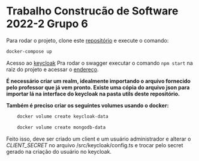 # Trabalho Construcão de Software 2022-2 Grupo 6

Para rodar o projeto, clone este [repositório](git@github.com:pucrs-poli/constr-sw-2022-2-g6.git) e execute o comando:

```bash
docker-compose up
```

Acesso ao [keycloak](http://localhost:8080)
Pra rodar o swagger executar o comando ```npm start``` na raiz do projeto e acessar o [endereço](http://localhost:3000/api-docs).


**É necessário criar um realm, idealmente importando o arquivo fornecido pelo professor que já vem pronto. Existe uma cópia do arquivo json para importar lá na interface do keycloak na pasta utils deste repositório.**

**Também é preciso criar os seguintes volumes usando o docker:**
```bash 
    docker volume create keycloak-data
```
```bash 
    docker volume create mongodb-data
```

Feito isso, deve ser criado um client e um usuário administrador e alterar o *CLIENT_SECRET* no arquivo /src/keycloak/config.ts e trocar pelo secret gerado na criação do usuário no keycloak.

